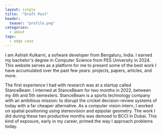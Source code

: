 ```yaml
---
layout: single
title:  "Draft Post"
header:
  teaser: "profile.png"
categories: 
  - about
tags:
  - edge case
---
```


I am Ashish Kulkarni, a sofware developer from Bengaluru, India. I earned my bachelor's degree in Computer Science from PES University in 2024. This website serves as a platform for me to present some of the best work I have accumulated over the past few years: projects, papers, articles, and more.

The first experience I had with research was at a startup called StanceBeam. I interned at StanceBeam for two months in 2022, between my 4th and 5th semesters. StanceBeam is a sports technology company with an ambitious mission: to disrupt the cricket decision-review systems of today with a far cheaper alternative. As a computer vision intern, I worked on spatial positioning using stereovision and epipolar geometry. The work I did during these two productive months was demoed to BCCI in Dubai. This kind of exposure, early in my career, primed the way I approach problems today.
